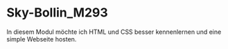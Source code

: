 # Sky-Bollin_M293

In diesem Modul möchte ich HTML und CSS besser kennenlernen und eine simple Webseite hosten.